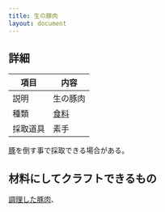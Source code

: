 ```yaml
---
title: 生の豚肉
layout: document
---
```

## 詳細

|項目|内容|
|---|---|
|説明|生の豚肉|
|種類|[食料](食料)|
|採取道具|素手|

[豚](豚)を倒す事で採取できる場合がある。

## 材料にしてクラフトできるもの

[調理した豚肉](調理した豚肉)、
